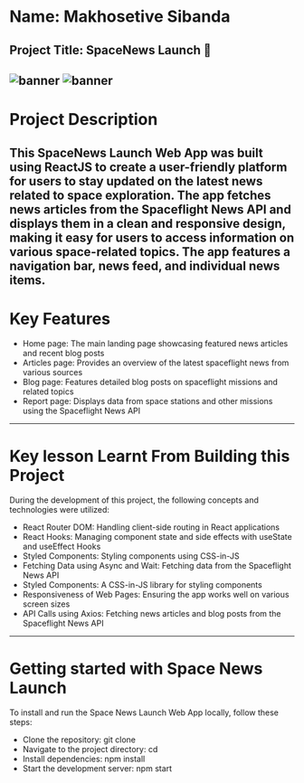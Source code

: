 # Name: **Makhosetive Sibanda**
## Project Title: **SpaceNews Launch** :rocket:

![banner](image1.jpeg)
![banner](image2.jpeg)
-----------------------------------------------------------------------------------------------------------------------------------------------------------------------
# Project Description 

This SpaceNews Launch Web App was built using ReactJS to create a user-friendly platform for users to stay updated on the latest news related to space exploration. The app fetches news articles from the Spaceflight News API and displays them in a clean and responsive design, making it easy for users to access information on various space-related topics. The app features a navigation bar, news feed, and individual news items.
-------------------------------------------------------------------------------------------------------------------------------------------------------------------------
# Key Features

+ Home page: The main landing page showcasing featured news articles and recent blog posts
+ Articles page: Provides an overview of the latest spaceflight news from various sources
+ Blog page: Features detailed blog posts on spaceflight missions and related topics
+ Report page: Displays data from space stations and other missions using the Spaceflight News API
-----------------------------------------------------------------------------------------------------------------------------------------------------------------------
# Key lesson Learnt From Building this Project

During the development of this project, the following concepts and technologies were utilized:

+ React Router DOM: Handling client-side routing in React applications
+ React Hooks: Managing component state and side effects with useState and useEffect Hooks
+ Styled Components: Styling components using CSS-in-JS
+ Fetching Data using Async and Wait: Fetching data from the Spaceflight News API
+ Styled Components: A CSS-in-JS library for styling components
+ Responsiveness of Web Pages: Ensuring the app works well on various screen sizes
+ API Calls using Axios: Fetching news articles and blog posts from the Spaceflight News API
-----------------------------------------------------------------------------------------------------------------------------------------------------------------------
# Getting started with Space News Launch

To install and run the Space News Launch Web App locally, follow these steps:

+ Clone the repository: git clone <your-repo-url>
+ Navigate to the project directory: cd <your-project-folder>
+ Install dependencies: npm install
+ Start the development server: npm start
